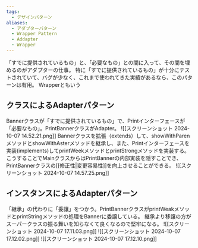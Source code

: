 ```yaml
---
tags:
  - デザインパターン
aliases:
  - アダプターパターン
  - Wrapper Pattern
  - Addapter
  - Wrapper
---
```

「すでに提供されているもの」と、「必要なもの」との間に入って、その間を埋めるのがアダプターの仕事。
特に「すでに提供されているもの」が十分にテストされていて、バグが少なく、これまで使われてきた実績があるなら、このパターンは有用。
Wrapperともいう
## クラスによるAdapterパターン
Bannerクラスが「すでに提供されているもの」で、Printインターフェースが「必要なもの」。PrintBannerクラスがAdapter。
![[スクリーンショット 2024-10-07 14.52.21.png]]
Bannerクラスを拡張（extends）して、showWithParenメソッドとshowWithAsterメソッドを継承し、また、Printインターフェースを実装(implements)してprintWeekメソッドとprintStrongメソッドを実装する。
こうすることでMainクラスからはPrintBannerの内部実装を隠すことでき、PrintBannerクラスの[[修正性|変更容易性]]を向上させることができる。
![[スクリーンショット 2024-10-07 14.57.25.png]]
## インスタンスによるAdapterパターン
「継承」の代わりに「委譲」をつかう。PrintBannerクラスがprintWeakメソッドとprintStringメソッドの処理をBannerに委譲している。
継承より移譲の方がスーパークラスの振る舞いを知らなくて良くなるので堅牢になる。
![[スクリーンショット 2024-10-07 17.11.03.png]]
![[スクリーンショット 2024-10-07 17.12.02.png]]
![[スクリーンショット 2024-10-07 17.12.10.png]]